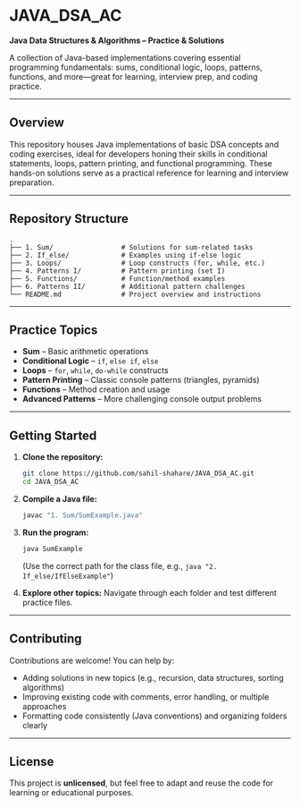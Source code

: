 # JAVA_DSA_AC

**Java Data Structures & Algorithms – Practice & Solutions**

A collection of Java-based implementations covering essential programming fundamentals: sums, conditional logic, loops, patterns, functions, and more—great for learning, interview prep, and coding practice.

---

## Overview

This repository houses Java implementations of basic DSA concepts and coding exercises, ideal for developers honing their skills in conditional statements, loops, pattern printing, and functional programming. These hands-on solutions serve as a practical reference for learning and interview preparation.

---

## Repository Structure

```
.
├── 1. Sum/                 # Solutions for sum-related tasks
├── 2. If_else/             # Examples using if-else logic
├── 3. Loops/               # Loop constructs (for, while, etc.)
├── 4. Patterns I/          # Pattern printing (set I)
├── 5. Functions/           # Function/method examples
├── 6. Patterns II/         # Additional pattern challenges
└── README.md               # Project overview and instructions
```

---

## Practice Topics

- **Sum** – Basic arithmetic operations  
- **Conditional Logic** – `if`, `else if`, `else`  
- **Loops** – `for`, `while`, `do-while` constructs  
- **Pattern Printing** – Classic console patterns (triangles, pyramids)  
- **Functions** – Method creation and usage  
- **Advanced Patterns** – More challenging console output problems

---

## Getting Started

1. **Clone the repository:**
   ```bash
   git clone https://github.com/sahil-shahare/JAVA_DSA_AC.git
   cd JAVA_DSA_AC
   ```

2. **Compile a Java file:**
   ```bash
   javac "1. Sum/SumExample.java"
   ```

3. **Run the program:**
   ```bash
   java SumExample
   ```

   (Use the correct path for the class file, e.g., `java "2. If_else/IfElseExample"`)

4. **Explore other topics:** Navigate through each folder and test different practice files.

---

## Contributing

Contributions are welcome! You can help by:

- Adding solutions in new topics (e.g., recursion, data structures, sorting algorithms)  
- Improving existing code with comments, error handling, or multiple approaches  
- Formatting code consistently (Java conventions) and organizing folders clearly  

---

## License

This project is **unlicensed**, but feel free to adapt and reuse the code for learning or educational purposes.